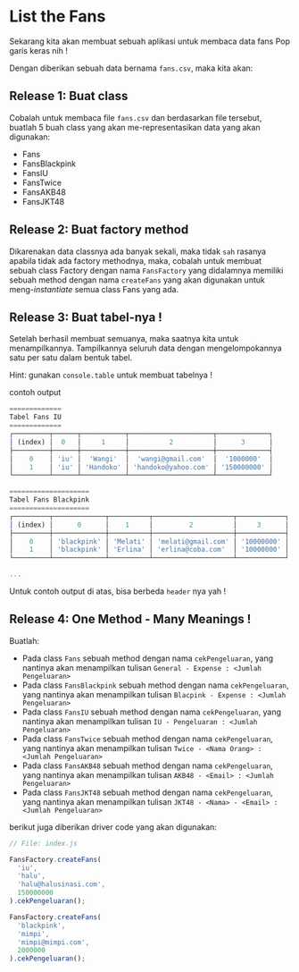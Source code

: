 # List the Fans

Sekarang kita akan membuat sebuah aplikasi untuk membaca data fans Pop
garis keras nih !

Dengan diberikan sebuah data bernama `fans.csv`, maka kita akan:

## Release 1: Buat class
Cobalah untuk membaca file `fans.csv` dan berdasarkan file tersebut, buatlah
5 buah class yang akan me-representasikan data yang akan digunakan:
- Fans
- FansBlackpink
- FansIU
- FansTwice
- FansAKB48
- FansJKT48

## Release 2: Buat factory method
Dikarenakan data classnya ada banyak sekali, maka tidak `sah` rasanya apabila
tidak ada factory methodnya, maka, cobalah untuk membuat sebuah class Factory
dengan nama `FansFactory` yang didalamnya memiliki sebuah method dengan nama
`createFans` yang akan digunakan untuk meng-*instantiate* semua class Fans yang
ada.

## Release 3: Buat tabel-nya !
Setelah berhasil membuat semuanya, maka saatnya kita untuk menampilkannya. 
Tampilkannya seluruh data dengan mengelompokannya satu per satu dalam bentuk
tabel.

Hint: gunakan `console.table` untuk membuat tabelnya !

contoh output
```javascript
=============
Tabel Fans IU
=============
┌─────────┬──────┬───────────┬─────────────────────┬─────────────┐    
│ (index) │  0   │     1     │          2          │      3      │    
├─────────┼──────┼───────────┼─────────────────────┼─────────────┤    
│    0    │ 'iu' │  'Wangi'  │  'wangi@gmail.com'  │  '1000000'  │    
│    1    │ 'iu' │ 'Handoko' │ 'handoko@yahoo.com' │ '150000000' │    
└─────────┴──────┴───────────┴─────────────────────┴─────────────┘    

====================
Tabel Fans Blackpink
====================
┌─────────┬─────────────┬──────────┬────────────────────┬────────────┐
│ (index) │      0      │    1     │         2          │     3      │
├─────────┼─────────────┼──────────┼────────────────────┼────────────┤
│    0    │ 'blackpink' │ 'Melati' │ 'melati@gmail.com' │ '10000000' │
│    1    │ 'blackpink' │ 'Erlina' │ 'erlina@coba.com'  │ '10000000' │
└─────────┴─────────────┴──────────┴────────────────────┴────────────┘

...
```

Untuk contoh output di atas, bisa berbeda `header` nya yah !

## Release 4: One Method - Many Meanings !
Buatlah:
- Pada class `Fans` sebuah method dengan nama `cekPengeluaran`, yang
  nantinya akan menampilkan tulisan `General - Expense : <Jumlah Pengeluaran>`
- Pada class `FansBlackpink` sebuah method dengan nama `cekPengeluaran`,
  yang nantinya akan menampilkan tulisan 
  `Blacpink - Expense : <Jumlah Pengeluaran>`
- Pada class `FansIU` sebuah method dengan nama `cekPengeluaran`,
  yang nantinya akan menampilkan tulisan
  `IU - Pengeluaran : <Jumlah Pengeluaran>`
- Pada class `FansTwice` sebuah method dengan nama `cekPengeluaran`,
  yang nantinya akan menampilkan tulisan
  `Twice - <Nama Orang> : <Jumlah Pengeluaran>`
- Pada class `FansAKB48` sebuah method dengan nama `cekPengeluaran`,
  yang nantinya akan menampilkan tulisan
  `AKB48 - <Email> : <Jumlah Pengeluaran>`
- Pada class `FansJKT48` sebuah method dengan nama `cekPengeluaran`,
  yang nantinya akan menampilkan tulisan
  `JKT48 - <Nama> - <Email> : <Jumlah Pengeluaran>`

berikut juga diberikan driver code yang akan digunakan:

```javascript
// File: index.js

FansFactory.createFans(
  'iu', 
  'halu', 
  'halu@halusinasi.com',
  150000000
).cekPengeluaran();

FansFactory.createFans(
  'blackpink', 
  'mimpi', 
  'mimpi@mimpi.com',
  2000000
).cekPengeluaran();
```